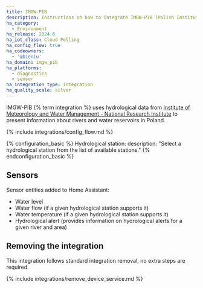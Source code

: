 ```yaml
---
title: IMGW-PIB
description: Instructions on how to integrate IMGW-PIB (Polish Institute of Meteorology and Water Management - National Research Institute) hydrological service within Home Assistant.
ha_category:
  - Environment
ha_release: 2024.6
ha_iot_class: Cloud Polling
ha_config_flow: true
ha_codeowners:
  - '@bieniu'
ha_domain: imgw_pib
ha_platforms:
  - diagnostics
  - sensor
ha_integration_type: integration
ha_quality_scale: silver
---
```


IMGW-PIB {% term integration %} uses hydrological data from [Institute of Meteorology and Water Management - National Research Institute](https://hydro.imgw.pl) to present information about rivers and water reservoirs in Poland.

{% include integrations/config_flow.md %}

{% configuration_basic %}
Hydrological station:
    description: "Select a hydrological station from the list of available stations."
{% endconfiguration_basic %}

## Sensors

Sensor entities added to Home Assistant:

- Water level
- Water flow (if a given hydrological station supports it)
- Water temperature (if a given hydrological station supports it)
- Hydrological alert (provides information on hydrological alerts for a given river and area)

## Removing the integration

This integration follows standard integration removal, no extra steps are required.

{% include integrations/remove_device_service.md %}
